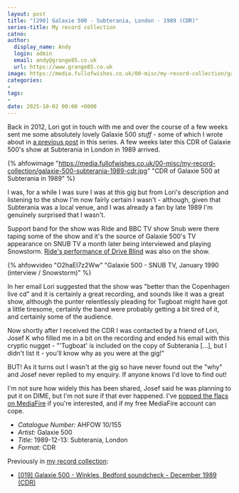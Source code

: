 ```yaml
---
layout: post
title: "[290] Galaxie 500 - Subterania, London - 1989 (CDR)"
series-title: My record collection
catno:
author:
  display_name: Andy
  login: admin
  email: andy@grange85.co.uk
  url: https://www.grange85.co.uk
image: https://media.fullofwishes.co.uk/00-misc/my-record-collection/galaxie-500-subterania-1989-cdr.jpg
categories:
-
tags:
-
date: 2025-10-02 00:00 +0000
---
```

Back in 2012, Lori got in touch with me and over the course of a few weeks sent me some absolutely lovely Galaxie 500 _stuff_ - some of which I wrote about in [a previous post](/2023/03/23/my-record-collection-019-galaxie-500-winkles-bedford-soundcheck-december-1989-cdr/) in this series. A few weeks later this CDR of Galaxie 500's show at Subterania in London in 1989 arrived.

{% ahfowimage "https://media.fullofwishes.co.uk/00-misc/my-record-collection/galaxie-500-subterania-1989-cdr.jpg" "CDR of Galaxie 500 at Subterania in 1989" %}

I was, for a while I was sure I was at this gig but from Lori's description and listening to the show I'm now fairly certain I wasn't - although, given that Subterania was a local venue, and I was already a fan by late 1989 I'm genuinely surprised that I wasn't.

Support band for the show was Ride and BBC TV show Snub were there taping some of the show and it's the source of Galaxie 500's TV appearance on SNUB TV a month later being interviewed and playing Snowstorm. [Ride's performance of Drive Blind](https://www.youtube.com/watch?v=o1FZjgggSFE) was also on the show.

{% ahfowvideo "O2haEl7z2Ww" "Galaxie 500 - SNUB TV, January 1990 (interview / Snowstorm)" %}

In her email Lori suggested that the show was "better than the Copenhagen live cd" and it is certainly a great recording, and sounds like it was a great show, although the punter relentlessly pleading for Tugboat might have got a little tiresome, certainly the band were probably getting a bit tired of it, and certainly some of the audience.

Now shortly after I received the CDR I was contacted by a friend of Lori, Josef K who filled me in a bit on the recording and ended his email with this cryptic nugget - "'Tugboat' is included on the copy of Subterania [...], but I didn't list it - you'll know why as you were at the gig!"

BUT! As it turns out I wasn't at the gig so have never found out the "why" and Josef never replied to my enquiry. If anyone knows I'd love to find out!

I'm not sure how widely this has been shared, Josef said he was planning to put it on DIME, but I'm not sure if that ever happened. I've [popped the flacs on MediaFire](https://www.mediafire.com/file/cr1iwn5jnzjhd67/galaxie-500-1989-12-13-subterania-flac.zip/file) if you're interested, and if my free MediaFire account can cope.

 - *Catalogue Number:* AHFOW 10/155
 - *Artist:* Galaxie 500
 - *Title:* 1989-12-13: Subterania, London
 - *Format:* CDR

Previously in [my record collection](/category/my-record-collection):
 - [[019] Galaxie 500 - Winkles, Bedford soundcheck - December 1989 (CDR)](/2023/03/23/my-record-collection-019-galaxie-500-winkles-bedford-soundcheck-december-1989-cdr/)

